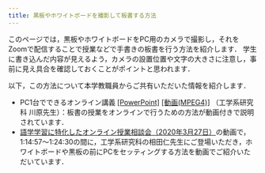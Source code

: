 ```yaml
---
title: 黒板やホワイトボードを撮影して板書する方法
---
```



このページでは，黒板やホワイトボードをPC用のカメラで撮影し，それをZoomで配信することで授業などで手書きの板書を行う方法を紹介します．
学生に書き込んだ内容が見えるよう，カメラの設置位置や文字の大きさに注意し，事前に見え具合を確認しておくことがポイントと思われます．

以下，この方法について本学教職員からご共有いただいた情報を紹介します．

- PC1台でできるオンライン講義 [\[PowerPoint\]](/online/shared/online_example_1pc.pptx) [\[動画(MPEG4)\]](/online/shared/online_example_1pc.mp4) （工学系研究科 川原先生）：板書の授業をオンラインで行うための方法が動画付きで説明されています．
- [語学学習に特化したオンライン授業相談会（2020年3月27日）](/events/2020-03-27/)の動画で，1:14:57～1:24:30の間に，工学系研究科の相田仁先生にご登場いただき，ホワイトボードや黒板の前にPCをセッティングする方法を動画でご紹介いただいています．

